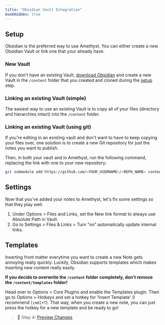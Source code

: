 ```yaml
---
title: "Obsidian Vault Integration"
bookHidden: true
---
```


## Setup
Obsidian is the preferred way to use Amethyst. You can either create a new Obsidian Vault or link one that your already have.

### New Vault
If you don't have an existing Vault, [download Obsidian](https://obsidian.md/) and create a new Vault in the `/content` folder that you created and cloned during the [setup](setup/setup.md) step.

### Linking an existing Vault (simple)
The easiest way to use an existing Vault is to copy all of your files (directory and hierarchies intact) into the `/content` folder.

### Linking an existing Vault (using git)
If you're editing in an existing vault and don't want to have to keep copying your files over, one solution is to create a new Git repository for just the notes you want to publish.

Then, in both your vault and in Amethyst, run the following command, replacing the link with one to your new repository:
```bash
git submodule add https://github.com/<YOUR_USERNAME>/<REPO_NAME> content
```

## Settings
Now that you've added your notes to Amethyst, let's fix some settings so that they play well.

1. Under Options > Files and Links, set the New link format to always use Absolute Path in Vault.
2. Go to Settings > Files & Links > Turn "on" automatically update internal links.

## Templates
Inserting front matter everytime you want to create a new Note gets annoying really quickly. Luckily, Obsidian supports templates which makes inserting new content really easily.

**If you decide to overwrite the `/content` folder completely, don't remove the `/content/templates` folder!**

Head over to Options > Core Plugins and enable the Templates plugin. Then go to Options > Hotkeys and set a hotkey for 'Insert Template' (I recommend `[cmd]+T`). That way, when you create a new note, you can just press the hotkey for a new template and be ready to go!

> 👀 Step 4: [Preview Changes](setup/preview%20changes.md)